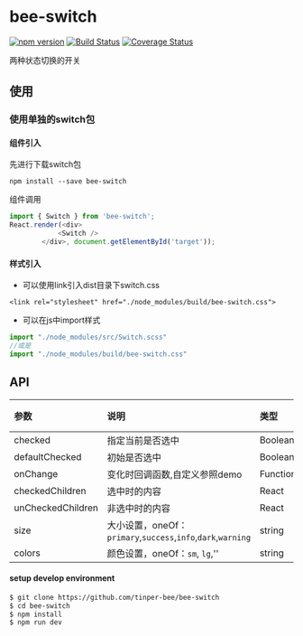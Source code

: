 # bee-switch
[![npm version](https://img.shields.io/npm/v/bee-switch.svg)](https://www.npmjs.com/package/bee-switch)
[![Build Status](https://img.shields.io/travis/tinper-bee/bee-switch/master.svg)](https://travis-ci.org/tinper-bee/bee-switch)
[![Coverage Status](https://coveralls.io/repos/github/tinper-bee/bee-switch/badge.svg?branch=master)](https://coveralls.io/github/tinper-bee/bee-switch?branch=master)

两种状态切换的开关



## 使用

### 使用单独的switch包
#### 组件引入
先进行下载switch包
```
npm install --save bee-switch
```
组件调用
```js
import { Switch } from 'bee-switch';
React.render(<div>
            <Switch />
        </div>, document.getElementById('target'));
```
#### 样式引入

- 可以使用link引入dist目录下switch.css
```
<link rel="stylesheet" href="./node_modules/build/bee-switch.css">
```
- 可以在js中import样式
```js
import "./node_modules/src/Switch.scss"
//或是
import "./node_modules/build/bee-switch.css"
```



## API

|参数|说明|类型|默认值|
|:---|:----|:---|:------|
|checked	|指定当前是否选中|	Boolean	|false|
|defaultChecked	|初始是否选中	|Boolean|	false |
|onChange	|变化时回调函数,自定义参照demo	|Function(checked:Boolean) |
|checkedChildren	|选中时的内容	|React| Node |
|unCheckedChildren	|非选中时的内容	|React| Node
|size|	大小设置，oneOf：`primary`,`success`,`info`,`dark`,`warning`|string|''|
|colors| 颜色设置，oneOf：`sm`, `lg`,''|	string	|''|

#### setup develop environment

```sh
$ git clone https://github.com/tinper-bee/bee-switch
$ cd bee-switch
$ npm install
$ npm run dev
```
